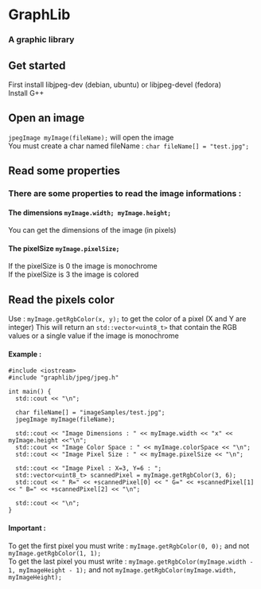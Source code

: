 # GraphLib
### A graphic library

## Get started
First install libjpeg-dev (debian, ubuntu) or libjpeg-devel (fedora)  
Install G++

## Open an image
`jpegImage myImage(fileName);` will open the image  
You must create a char named fileName : `char fileName[] = "test.jpg";`

## Read some properties
### There are some properties to read the image informations :

#### The dimensions `myImage.width; myImage.height;`
You can get the dimensions of the image (in pixels)

#### The pixelSize `myImage.pixelSize;`
If the pixelSize is 0 the image is monochrome  
If the pixelSize is 3 the image is colored

## Read the pixels color
Use : `myImage.getRgbColor(x, y);` to get the color of a pixel (X and Y are integer)
This will return an `std::vector<uint8_t>` that contain the RGB values or a single value if the image is monochrome

#### Example :
```
#include <iostream>
#include "graphlib/jpeg/jpeg.h"

int main() {
  std::cout << "\n";
  
  char fileName[] = "imageSamples/test.jpg";
  jpegImage myImage(fileName);

  std::cout << "Image Dimensions : " << myImage.width << "x" << myImage.height <<"\n";
  std::cout << "Image Color Space : " << myImage.colorSpace << "\n";
  std::cout << "Image Pixel Size : " << myImage.pixelSize << "\n";

  std::cout << "Image Pixel : X=3, Y=6 : ";
  std::vector<uint8_t> scannedPixel = myImage.getRgbColor(3, 6);
  std::cout << " R=" << +scannedPixel[0] << " G=" << +scannedPixel[1]  << " B=" << +scannedPixel[2] << "\n";
  
  std::cout << "\n";
}

```

#### Important :
To get the first pixel you must write : `myImage.getRgbColor(0, 0);` and not `myImage.getRgbColor(1, 1);`  
To get the last pixel you must write : `myImage.getRgbColor(myImage.width - 1, myImageHeight - 1);` and not `myImage.getRgbColor(myImage.width, myImageHeight);`
